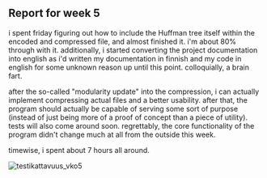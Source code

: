 ## Report for week 5

i spent friday figuring out how to include the Huffman tree itself within the encoded and compressed file, and almost finished it. i'm about 80% through with it. additionally, i started converting the project documentation into english as i'd written my documentation in finnish and my code in english for some unknown reason up until this point. colloquially, a brain fart. 

after the so-called "modularity update" into the compression, i can actually implement compressing actual files and a better usability. after that, the program should actually be capable of serving some sort of purpose (instead of just being more of a proof of concept than a piece of utility). tests will also come around soon. regrettably, the core functionality of the program didn't change much at all from the outside this week.

timewise, i spent about 7 hours all around.

![testikattavuus_vko5](/jacoco/testikattavuus_vko5.png)